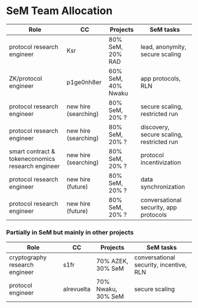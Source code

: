 
# SeM Team Allocation

| Role                                              | CC                    |  Projects            | SeM tasks                                  |
| ---                                               | ---                   | ---                  |   ---                                      |
| protocol research engineer                        | Ksr                   |  80% SeM, 20% RAD    | lead, anonymity, secure scaling            |
| ZK/protocol engineer                              | p1ge0nh8er            |  60% SeM, 40% Nwaku  | app protocols, RLN                         |
| protocol research engineer                        | new hire (searching)  |  80% SeM, 20% ?      | secure scaling, restricted run             |
| protocol research engineer                        | new hire (searching)  |  80% SeM, 20% ?      | discovery, secure scaling, restricted run  |
| smart contract & tokeneconomics research engineer | new hire (searching)  |  80% SeM, 20% ?      | protocol incentivization                   |
| protocol research engineer                        | new hire (future)     |  80% SeM, 20% ?      | data synchronization                       |
| protocol research engineer                        | new hire (future)     |  80% SeM, 20% ?      | conversational security, app protocols     |


### Partially in SeM but mainly in other projects

| Role                                               | CC         | Projects             | SeM tasks                                  |
| ---                                                | ---        | ---                  |   ---                                      |
| cryptography research engineer                     | s1fr       |  70% AZEK, 30% SeM   | conversational security, incentive, RLN    |
| protocol  engineer                                 | alrevuelta |  70% Nwaku, 30% SeM  | secure scaling                             |

